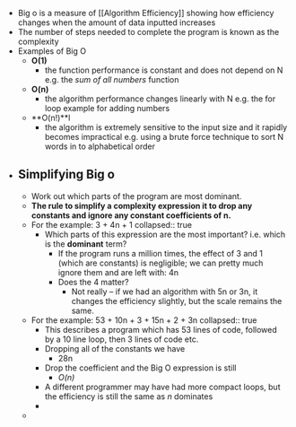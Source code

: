 - Big o is a measure of [[Algorithm Efficiency]] showing how efficiency changes when the amount of data inputted increases
- The number of steps needed to complete the program is known as the complexity
- Examples of Big O
	- **O(1)**
		- the function performance is constant and does not depend on N e.g. the _sum of all numbers_ function
	- **O(n)**
		- the algorithm performance changes linearly with N e.g. the for loop example for adding numbers
	- **O(n!)**l
		- the algorithm is extremely sensitive to the input size and it rapidly becomes impractical e.g. using a brute force technique to sort N words in to alphabetical order
- ## Simplifying Big o
	- Work out which parts of the program are most dominant.
	- **The rule to simplify a complexity expression it to drop any constants and ignore any constant coefficients of n.**
	- For the example: 3 + 4n + 1
	  collapsed:: true
		- Which parts of this expression are the most important? i.e. which is the **dominant** term?
			- If the program runs a million times, the effect of 3 and 1 (which are constants) is negligible; we can pretty much ignore them and are left with:		4n
			- Does the 4 matter?
				- Not really – if we had an algorithm with 5n or 3n, it changes the efficiency slightly, but the scale remains the same.
	- For the example: 53 + 10n + 3 + 15n + 2 + 3n
	  collapsed:: true
		- This describes a program which has 53 lines of code, followed by a 10 line loop, then 3 lines of code etc.
		- Dropping all of the constants we have
			- 28n
		- Drop the coefficient and the Big O expression is still
			- *O(n)*
		- A different programmer may have had more compact loops, but the efficiency is still the same as *n* dominates
		-
	-